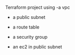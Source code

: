 Terraform project using 
-a vpc

- a public subnet

- a route table

- a security group

- an ec2 in public subnet
